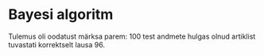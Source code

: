 # Bayesi algoritm

Tulemus oli oodatust märksa parem: 100 test andmete hulgas olnud artiklist tuvastati korrektselt lausa 96.
